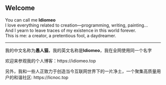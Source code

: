 ## Welcome
You can call me **Idiomeo**  
I love everything related to creation—programming, writing, painting...  
And I yearn to leave traces of my existence in this world forever.  
This is me: a creator, a pretentious fool, a daydreamer.
<p/>
<hr/>
<p/>
我的中文名称为<b>愚人猫</b>，我的英文名称是<b>Idiomeo</b>，我在全网使用同一个名字
<p/>
欢迎来参观我的个人博客：https://idiomeo.top  
<p/>
另外，我和一些人正致力于创造当今互联网世界下的一片净土，一个聚集高质量用户的和谐社区: https://licnoc.top  
